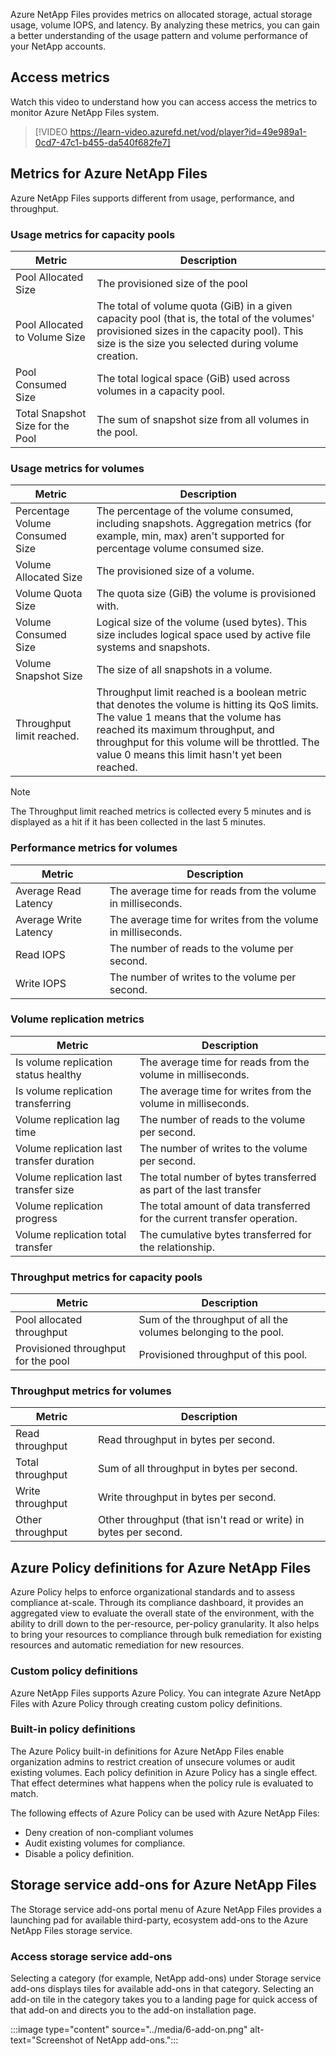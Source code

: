 Azure NetApp Files provides metrics on allocated storage, actual storage usage, volume IOPS, and latency. By analyzing these metrics, you can gain a better understanding of the usage pattern and volume performance of your NetApp accounts.

## Access metrics 

Watch this video to understand how you can access access the metrics to monitor Azure NetApp Files system.

> [!VIDEO https://learn-video.azurefd.net/vod/player?id=49e989a1-0cd7-47c1-b455-da540f682fe7]

## Metrics for Azure NetApp Files

Azure NetApp Files supports different from usage, performance, and throughput. 

### Usage metrics for capacity pools

| Metric | Description | 
| - | --- |
| Pool Allocated Size | The provisioned size of the pool 
| Pool Allocated to Volume Size | The total of volume quota (GiB) in a given capacity pool (that is, the total of the volumes' provisioned sizes in the capacity pool). This size is the size you selected during volume creation. |
| Pool Consumed Size | The total logical space (GiB) used across volumes in a capacity pool. |
| Total Snapshot Size for the Pool | The sum of snapshot size from all volumes in the pool. |

### Usage metrics for volumes

| Metric | Description | 
| - | --- |
| Percentage Volume Consumed Size | The percentage of the volume consumed, including snapshots. Aggregation metrics (for example, min, max) aren't supported for percentage volume consumed size. |
| Volume Allocated Size | The provisioned size of a volume. |
| Volume Quota Size | The quota size (GiB) the volume is provisioned with. |
| Volume Consumed Size | Logical size of the volume (used bytes). This size includes logical space used by active file systems and snapshots. |
| Volume Snapshot Size	| The size of all snapshots in a volume. |
| Throughput limit reached. | Throughput limit reached is a boolean metric that denotes the volume is hitting its QoS limits. The value 1 means that the volume has reached its maximum throughput, and throughput for this volume will be throttled. The value 0 means this limit hasn't yet been reached. |

>[!NOTE]
>The Throughput limit reached metrics is collected every 5 minutes and is displayed as a hit if it has been collected in the last 5 minutes.

### Performance metrics for volumes

| Metric | Description | 
| - | --- |
| Average Read Latency | The average time for reads from the volume in milliseconds. |
| Average Write Latency | The average time for writes from the volume in milliseconds. |
| Read IOPS | The number of reads to the volume per second. |
| Write IOPS | The number of writes to the volume per second. |

### Volume replication metrics

| Metric | Description | 
| - | --- |
| Is volume replication status healthy | The average time for reads from the volume in milliseconds. |
| Is volume replication transferring | The average time for writes from the volume in milliseconds. |
| Volume replication lag time | The number of reads to the volume per second. |
| Volume replication last transfer duration | The number of writes to the volume per second. |
| Volume replication last transfer size	 | The total number of bytes transferred as part of the last transfer |
| Volume replication progress | The total amount of data transferred for the current transfer operation. |
| Volume replication total transfer | The cumulative bytes transferred for the relationship. |

### Throughput metrics for capacity pools

| Metric | Description | 
| - | --- |
| Pool allocated throughput | Sum of the throughput of all the volumes belonging to the pool. |
| Provisioned throughput for the pool | Provisioned throughput of this pool. |

### Throughput metrics for volumes

| Metric | Description | 
| - | --- |
| Read throughput | Read throughput in bytes per second. |
| Total throughput | Sum of all throughput in bytes per second. |
| Write throughput | Write throughput in bytes per second. |
| Other throughput | Other throughput (that isn't read or write) in bytes per second. |

## Azure Policy definitions for Azure NetApp Files

Azure Policy helps to enforce organizational standards and to assess compliance at-scale. Through its compliance dashboard, it provides an aggregated view to evaluate the overall state of the environment, with the ability to drill down to the per-resource, per-policy granularity. It also helps to bring your resources to compliance through bulk remediation for existing resources and automatic remediation for new resources.

### Custom policy definitions

Azure NetApp Files supports Azure Policy. You can integrate Azure NetApp Files with Azure Policy through creating custom policy definitions.

### Built-in policy definitions

The Azure Policy built-in definitions for Azure NetApp Files enable organization admins to restrict creation of unsecure volumes or audit existing volumes. Each policy definition in Azure Policy has a single effect. That effect determines what happens when the policy rule is evaluated to match.

The following effects of Azure Policy can be used with Azure NetApp Files:

- Deny creation of non-compliant volumes
- Audit existing volumes for compliance.
- Disable a policy definition.

## Storage service add-ons for Azure NetApp Files

The Storage service add-ons portal menu of Azure NetApp Files provides a launching pad for available third-party, ecosystem add-ons to the Azure NetApp Files storage service.

### Access storage service add-ons

Selecting a category (for example, NetApp add-ons) under Storage service add-ons displays tiles for available add-ons in that category. Selecting an add-on tile in the category takes you to a landing page for quick access of that add-on and directs you to the add-on installation page.

:::image type="content" source="../media/6-add-on.png" alt-text="Screenshot of NetApp add-ons.":::
